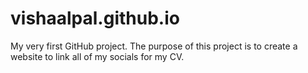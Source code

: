# vishaalpal.github.io
My very first GitHub project.
The purpose of this project is to create a website to link all of my socials for my CV. 